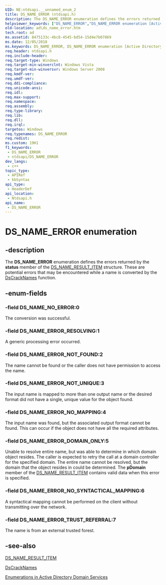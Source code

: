 ```yaml
---
UID: NE:ntdsapi.__unnamed_enum_2
title: DS_NAME_ERROR (ntdsapi.h)
description: The DS_NAME_ERROR enumeration defines the errors returned by the status member of the DS_NAME_RESULT_ITEM structure. These are potential errors that may be encountered while a name is converted by the DsCrackNames function.
helpviewer_keywords: ["DS_NAME_ERROR","DS_NAME_ERROR enumeration [Active Directory]","DS_NAME_ERROR_DOMAIN_ONLY","DS_NAME_ERROR_NOT_FOUND","DS_NAME_ERROR_NOT_UNIQUE","DS_NAME_ERROR_NO_MAPPING","DS_NAME_ERROR_NO_SYNTACTICAL_MAPPING","DS_NAME_ERROR_RESOLVING","DS_NAME_ERROR_TRUST_REFERRAL","DS_NAME_NO_ERROR","_glines_ds_name_error","ad.ds__name__error","ad.ds_name_error","ntdsapi/DS_NAME_ERROR","ntdsapi/DS_NAME_ERROR_DOMAIN_ONLY","ntdsapi/DS_NAME_ERROR_NOT_FOUND","ntdsapi/DS_NAME_ERROR_NOT_UNIQUE","ntdsapi/DS_NAME_ERROR_NO_MAPPING","ntdsapi/DS_NAME_ERROR_NO_SYNTACTICAL_MAPPING","ntdsapi/DS_NAME_ERROR_RESOLVING","ntdsapi/DS_NAME_ERROR_TRUST_REFERRAL","ntdsapi/DS_NAME_NO_ERROR"]
old-location: ad\ds_name_error.htm
tech.root: ad
ms.assetid: 8475133c-4bc8-4545-bd54-15d4e7b07869
ms.date: 12/05/2018
ms.keywords: DS_NAME_ERROR, DS_NAME_ERROR enumeration [Active Directory], DS_NAME_ERROR_DOMAIN_ONLY, DS_NAME_ERROR_NOT_FOUND, DS_NAME_ERROR_NOT_UNIQUE, DS_NAME_ERROR_NO_MAPPING, DS_NAME_ERROR_NO_SYNTACTICAL_MAPPING, DS_NAME_ERROR_RESOLVING, DS_NAME_ERROR_TRUST_REFERRAL, DS_NAME_NO_ERROR, _glines_ds_name_error, ad.ds__name__error, ad.ds_name_error, ntdsapi/DS_NAME_ERROR, ntdsapi/DS_NAME_ERROR_DOMAIN_ONLY, ntdsapi/DS_NAME_ERROR_NOT_FOUND, ntdsapi/DS_NAME_ERROR_NOT_UNIQUE, ntdsapi/DS_NAME_ERROR_NO_MAPPING, ntdsapi/DS_NAME_ERROR_NO_SYNTACTICAL_MAPPING, ntdsapi/DS_NAME_ERROR_RESOLVING, ntdsapi/DS_NAME_ERROR_TRUST_REFERRAL, ntdsapi/DS_NAME_NO_ERROR
req.header: ntdsapi.h
req.include-header: 
req.target-type: Windows
req.target-min-winverclnt: Windows Vista
req.target-min-winversvr: Windows Server 2008
req.kmdf-ver: 
req.umdf-ver: 
req.ddi-compliance: 
req.unicode-ansi: 
req.idl: 
req.max-support: 
req.namespace: 
req.assembly: 
req.type-library: 
req.lib: 
req.dll: 
req.irql: 
targetos: Windows
req.typenames: DS_NAME_ERROR
req.redist: 
ms.custom: 19H1
f1_keywords:
 - DS_NAME_ERROR
 - ntdsapi/DS_NAME_ERROR
dev_langs:
 - c++
topic_type:
 - APIRef
 - kbSyntax
api_type:
 - HeaderDef
api_location:
 - Ntdsapi.h
api_name:
 - DS_NAME_ERROR
---
```


# DS_NAME_ERROR enumeration


## -description

The <b>DS_NAME_ERROR</b> enumeration defines the errors returned by the <b>status</b> member of the <a href="/windows/desktop/api/ntdsapi/ns-ntdsapi-ds_name_result_itema">DS_NAME_RESULT_ITEM</a> structure. These are potential errors that may be encountered while a name is converted by the <a href="/windows/desktop/api/ntdsapi/nf-ntdsapi-dscracknamesa">DsCrackNames</a> function.

## -enum-fields

### -field DS_NAME_NO_ERROR:0

The conversion was successful.

### -field DS_NAME_ERROR_RESOLVING:1

A generic processing error occurred.

### -field DS_NAME_ERROR_NOT_FOUND:2

The name cannot be found or the caller does not have permission to access the name.

### -field DS_NAME_ERROR_NOT_UNIQUE:3

The input name is mapped to more than one output name or the desired format did not have a single, unique value for the object found.

### -field DS_NAME_ERROR_NO_MAPPING:4

The input name was found, but the associated output format cannot be found. This can occur if the object does not have all the required attributes.

### -field DS_NAME_ERROR_DOMAIN_ONLY:5

Unable to resolve entire name, but was able to determine in which domain object resides. The caller is expected to retry the call at a domain controller for the specified domain. The entire name cannot be resolved, but the domain that the object resides in could be determined. The <b>pDomain</b> member of the <a href="/windows/desktop/api/ntdsapi/ns-ntdsapi-ds_name_result_itema">DS_NAME_RESULT_ITEM</a> contains valid data when this error is specified.

### -field DS_NAME_ERROR_NO_SYNTACTICAL_MAPPING:6

A syntactical mapping cannot be performed on the client without transmitting over the network.

### -field DS_NAME_ERROR_TRUST_REFERRAL:7

The name is from an external trusted forest.

## -see-also

<a href="/windows/desktop/api/ntdsapi/ns-ntdsapi-ds_name_result_itema">DS_NAME_RESULT_ITEM</a>



<a href="/windows/desktop/api/ntdsapi/nf-ntdsapi-dscracknamesa">DsCrackNames</a>



<a href="/windows/desktop/AD/enumerations-in-active-directory-domain-services">Enumerations in Active Directory Domain Services</a>
